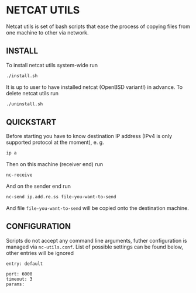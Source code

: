 # NETCAT UTILS
Netcat utils is set of bash scripts that ease the process of copying files from one machine to other via network.

## INSTALL
To install netcat utils system-wide run
```sh
./install.sh
```
It is up to user to have installed netcat (OpenBSD variant!) in advance.
To delete netcat utils run 
```sh
./uninstall.sh
```

## QUICKSTART
Before starting you have to know destination IP address (IPv4 is only supported protocol at the moment), e. g.
```sh
ip a
```
Then on this machine (receiver end) run
```sh
nc-receive
```
And on the sender end run
```sh
nc-send ip.add.re.ss file-you-want-to-send
```

And file `file-you-want-to-send` will be copied onto the destination machine.

## CONFIGURATION
Scripts do not accept any command line arguments, futher configuration is managed via `nc-utils.conf`.
List of possible settings can be found below, other entries will be ignored
```
entry: default

port: 6000
timeout: 3
params:
```
